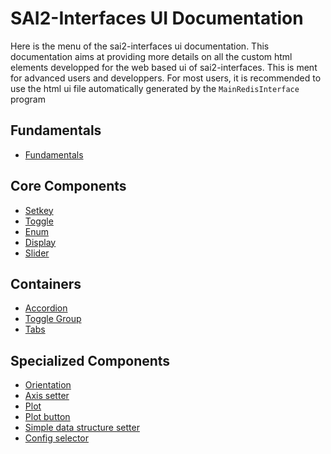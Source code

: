 SAI2-Interfaces UI Documentation
================================

Here is the menu of the sai2-interfaces ui documentation. This documentation aims at providing more details on all the custom html elements developped for the web based ui of sai2-interfaces. This is ment for advanced users and developpers. For most users, it is recommended to use the html ui file automatically generated by the `MainRedisInterface` program


## Fundamentals
* [Fundamentals](./00-fundamentals/README.md)

## Core Components
* [Setkey](./setkey/README.md)
* [Toggle](./toggle/README.md)
* [Enum](./enum/README.md)
* [Display](./display/README.md)
* [Slider](./slider/README.md)

## Containers 
* [Accordion](./accordion/README.md) 
* [Toggle Group](./toggle_group/README.md)
* [Tabs](./tabs/README.md)

## Specialized Components
* [Orientation](./orientation/README.md)
* [Axis setter](./axis_setter/README.md)
* [Plot](./plot/README.md)
* [Plot button](./plot_button/README.md)
* [Simple data structure setter](./simple_data_structure_setter/README.md)
* [Config selector](./config_selector/README.md)